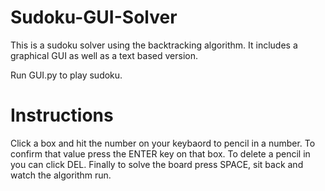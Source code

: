 # Sudoku-GUI-Solver

This is a sudoku solver using the backtracking algorithm. It includes a graphical GUI as well as a text based version.

Run GUI.py to play sudoku.

# Instructions

Click a box and hit the number on your keybaord to pencil in a number. To confirm that value press the ENTER key on that box. To delete a pencil in you can click DEL. Finally to solve the board press SPACE, sit back and watch the algorithm run.
